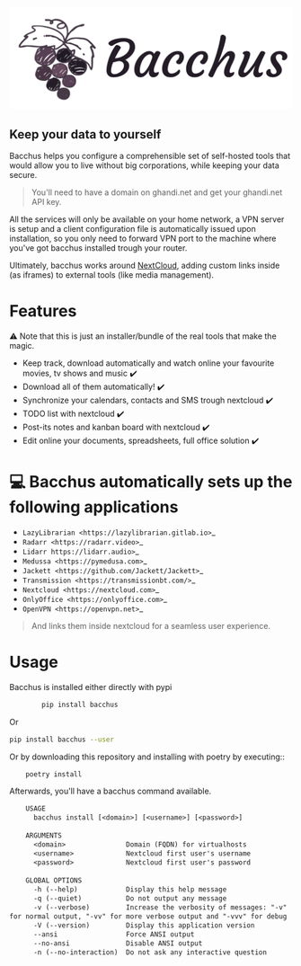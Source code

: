 <span style="display:block;text-align:center">[![](https://raw.githubusercontent.com/XayOn/bacchus/develop/bacchus.png)](https://github.com/XayOn/bacchus) </span>

## Keep your data to yourself

Bacchus helps you configure a comprehensible set of self-hosted tools that
would allow you to live without big corporations, while keeping your data
secure.

> You'll need to have a domain on ghandi.net and get your ghandi.net API key.

All the services will only be available on your home network, a VPN server
is setup and a client configuration file is automatically issued upon
installation, so you only need to forward VPN port to the machine where you've
got bacchus installed trough your router.

Ultimately, bacchus works around [NextCloud][1], adding custom links inside (as
iframes) to external tools (like media management).

# Features

:warning: Note that this is just an installer/bundle of the real tools that make the magic.

- Keep track, download automatically and watch online your favourite movies, tv
  shows and music :heavy_check_mark: 
- Download all of them automatically! :heavy_check_mark:
- Synchronize your calendars, contacts and SMS trough nextcloud :heavy_check_mark:
- TODO list with nextcloud :heavy_check_mark:
- Post-its notes and kanban board with nextcloud :heavy_check_mark:
- Edit online your documents, spreadsheets, full office solution :heavy_check_mark:

# :computer: Bacchus automatically sets up the following applications

- `LazyLibrarian <https://lazylibrarian.gitlab.io>`_
- `Radarr <https://radarr.video>`_
- `Lidarr https://lidarr.audio>`_
- `Medussa <https://pymedusa.com>`_
- `Jackett <https://github.com/Jackett/Jackett>`_ 
- `Transmission <https://transmissionbt.com/>`_
- `Nextcloud <https://nextcloud.com>`_
- `OnlyOffice <https://onlyoffice.com>`_
- `OpenVPN <https://openvpn.net>`_

> And links them inside nextcloud for a seamless user experience. 

# Usage

Bacchus is installed either directly with pypi

```bash
        pip install bacchus
```

Or

```bash
pip install bacchus --user
```

Or by downloading this repository and installing with poetry by executing::

        poetry install 

Afterwards, you'll have a bacchus command available.

```
    USAGE
      bacchus install [<domain>] [<username>] [<password>]
    
    ARGUMENTS
      <domain>               Domain (FQDN) for virtualhosts
      <username>             Nextcloud first user's username
      <password>             Nextcloud first user's password
    
    GLOBAL OPTIONS
      -h (--help)            Display this help message
      -q (--quiet)           Do not output any message
      -v (--verbose)         Increase the verbosity of messages: "-v" for normal output, "-vv" for more verbose output and "-vvv" for debug
      -V (--version)         Display this application version
      --ansi                 Force ANSI output
      --no-ansi              Disable ANSI output
      -n (--no-interaction)  Do not ask any interactive question
```


[1]: https://github.com/nextcloud/nextcloud
